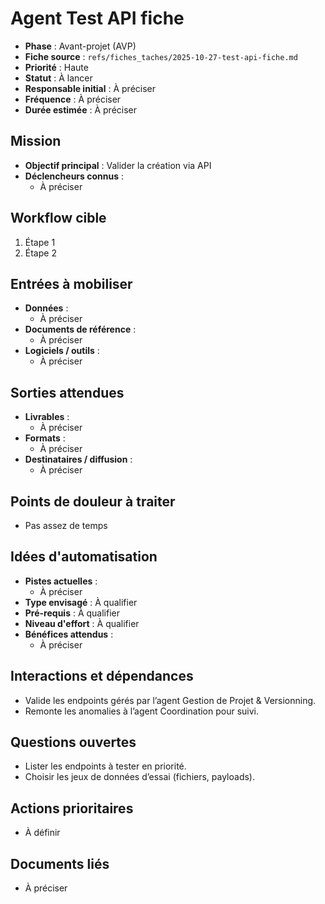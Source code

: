 # Agent Test API fiche

- **Phase** : Avant-projet (AVP)
- **Fiche source** : `refs/fiches_taches/2025-10-27-test-api-fiche.md`
- **Priorité** : Haute
- **Statut** : À lancer
- **Responsable initial** : À préciser
- **Fréquence** : À préciser
- **Durée estimée** : À préciser

## Mission
- **Objectif principal** : Valider la création via API
- **Déclencheurs connus** :
  - À préciser

## Workflow cible
1. Étape 1
2. Étape 2

## Entrées à mobiliser
- **Données** :
  - À préciser
- **Documents de référence** :
  - À préciser
- **Logiciels / outils** :
  - À préciser

## Sorties attendues
- **Livrables** :
  - À préciser
- **Formats** :
  - À préciser
- **Destinataires / diffusion** :
  - À préciser

## Points de douleur à traiter
- Pas assez de temps

## Idées d'automatisation
- **Pistes actuelles** :
  - À préciser
- **Type envisagé** : À qualifier
- **Pré-requis** : À qualifier
- **Niveau d'effort** : À qualifier
- **Bénéfices attendus** :
  - À préciser

## Interactions et dépendances
- Valide les endpoints gérés par l’agent Gestion de Projet & Versionning.
- Remonte les anomalies à l’agent Coordination pour suivi.

## Questions ouvertes
- Lister les endpoints à tester en priorité.
- Choisir les jeux de données d’essai (fichiers, payloads).

## Actions prioritaires
- À définir

## Documents liés
- À préciser
